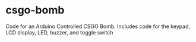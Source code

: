 # csgo-bomb
Code for an Arduino Controlled CSGO Bomb. Includes code for the keypad, LCD display, LED, buzzer, and toggle switch
